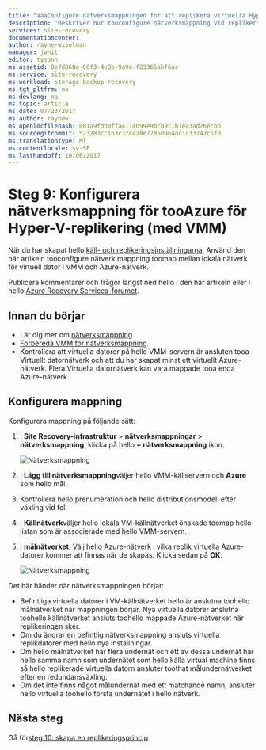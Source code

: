 ```yaml
---
title: "aaaConfigure nätverksmappningen för att replikera virtuella Hyper-V-datorer i VMM-moln tooAzure med Azure Site Recovery | Microsoft Docs"
description: "Beskriver hur tooconfigure nätverksmappning vid replikering av Hyper-V virtuella datorer i VMM moln tooAzure med Azure Site Recovery"
services: site-recovery
documentationcenter: 
author: rayne-wiselman
manager: jwhit
editor: tysonn
ms.assetid: 8e7d868e-00f3-4e8b-9a9e-f23365abf6ac
ms.service: site-recovery
ms.workload: storage-backup-recovery
ms.tgt_pltfrm: na
ms.devlang: na
ms.topic: article
ms.date: 07/23/2017
ms.author: raynew
ms.openlocfilehash: 081a9fdb0ffa4114099e9bcb9c1b1e43ad26ecbb
ms.sourcegitcommit: 523283cc1b3c37c428e77850964dc1c33742c5f0
ms.translationtype: MT
ms.contentlocale: sv-SE
ms.lasthandoff: 10/06/2017
---
```

# <a name="step-9-configure-network-mapping-for-hyper-v-replication-with-vmm-tooazure"></a>Steg 9: Konfigurera nätverksmappning för tooAzure för Hyper-V-replikering (med VMM)

När du har skapat hello [käll- och replikeringsinställningarna](vmm-to-azure-walkthrough-source-target.md), Använd den här artikeln tooconfigure nätverk mappning toomap mellan lokala nätverk för virtuell dator i VMM och Azure-nätverk.

Publicera kommentarer och frågor längst ned hello i den här artikeln eller i hello [Azure Recovery Services-forumet](https://social.msdn.microsoft.com/forums/azure/home?forum=hypervrecovmgr).

## <a name="before-you-start"></a>Innan du börjar

- Lär dig mer om [nätverksmappning](vmm-to-azure-walkthrough-network.md#network-mapping-for-replication-to-azure).
- [Förbereda VMM för nätverksmappning](vmm-to-azure-walkthrough-network.md#prepare-vmm-for-network-mapping). 
- Kontrollera att virtuella datorer på hello VMM-servern är ansluten tooa Virtuellt datornätverk och att du har skapat minst ett virtuellt Azure-nätverk. Flera Virtuella datornätverk kan vara mappade tooa enda Azure-nätverk.

## <a name="configure-mapping"></a>Konfigurera mappning

Konfigurera mappning på följande sätt:

1. I **Site Recovery-infrastruktur** > **nätverksmappningar** > **nätverksmappning**, klicka på hello **+ nätverksmappning**  ikon.

    ![Nätverksmappning](./media/vmm-to-azure-walkthrough-network-mapping/network-mapping1.png)
2. I **Lägg till nätverksmappning**väljer hello VMM-källservern och **Azure** som hello mål.
3. Kontrollera hello prenumeration och hello distributionsmodell efter växling vid fel.
4. I **Källnätverk**väljer hello lokala VM-källnätverket önskade toomap hello listan som är associerade med hello VMM-servern.
5. I **målnätverket**, Välj hello Azure-nätverk i vilka replik virtuella Azure-datorer kommer att finnas när de skapas. Klicka sedan på **OK**.

    ![Nätverksmappning](./media/vmm-to-azure-walkthrough-network-mapping/network-mapping2.png)

Det här händer när nätverksmappningen börjar:

* Befintliga virtuella datorer i VM-källnätverket hello är anslutna toohello målnätverket när mappningen börjar. Nya virtuella datorer anslutna toohello källnätverket ansluts toohello mappade Azure-nätverket när replikeringen sker.
* Om du ändrar en befintlig nätverksmappning ansluts virtuella replikdatorer med hello nya inställningar.
* Om hello målnätverket har flera undernät och ett av dessa undernät har hello samma namn som undernätet som hello källa virtual machine finns så hello replikerade virtuella datorn ansluter toothat målundernätverket efter en redundansväxling.
* Om det inte finns något målundernät med ett matchande namn, ansluter hello virtuella toohello första undernätet i hello nätverk.



## <a name="next-steps"></a>Nästa steg

Gå för[steg 10: skapa en replikeringsprincip](vmm-to-azure-walkthrough-replication.md)
